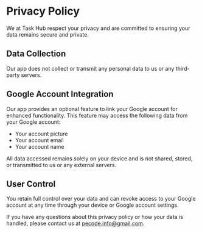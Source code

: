 # Privacy Policy

We at Task Hub respect your privacy and are committed to ensuring your data remains secure and private.

## Data Collection
Our app does not collect or transmit any personal data to us or any third-party servers.

## Google Account Integration
Our app provides an optional feature to link your Google account for enhanced functionality. This feature may access the following data from your Google account:
- Your account picture
- Your account email
- Your account name
  
All data accessed remains solely on your device and is not shared, stored, or transmitted to us or any external servers.

## User Control
You retain full control over your data and can revoke access to your Google account at any time through your device or Google account settings.

If you have any questions about this privacy policy or how your data is handled, please contact us at pecode.info@gmail.com.
